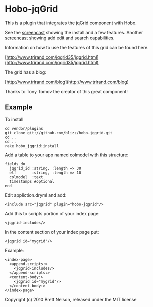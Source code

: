 Hobo-jqGrid
===========

This is a plugin that integrates the jqGrid component with Hobo.

See the [screencast](http://www.screencast.com/t/7nCgbl5L3) showing the install and a few features.
Another [screencast](http://www.screencast.com/t/2cSE9jNvh) showing add edit and search capabilities.


Information on how to use the features of this grid can be found here.

[http://www.trirand.com/jqgrid35/jqgrid.html](http://www.trirand.com/jqgrid35/jqgrid.html)

The grid has a blog:

[http://www.trirand.com/blog](http://www.trirand.com/blog)

Thanks to Tony Tomov the creator of this great component!

Example 
-------

To install

    cd vendor/plugins
    git clone git://github.com/blizz/hobo-jqgrid.git
    cd ..
    cd ..
    rake hobo_jqgrid:install

Add a table to your app named colmodel with this structure:

    fields do
      jqgrid_id :string, :length => 30
      elf       :string, :length => 10
      colmodel  :text    
      timestamps #optional
    end

Edit appliction.dryml and add:

    <include src="jqgrid" plugin="hobo-jqgrid"/>

Add this to scripts portion of your index page:

    <jqgrid-includes/>


In the content section of your index page put:

    <jqgrid id="mygrid"/>


Example:

    <index-page>
      <append-scripts:>
        <jqgrid-includes/>
      </append-scripts:>
      <content-body:>
        <jqgrid id="mygrid"/>
      </content-body:>  
    </index-page>

Copyright (c) 2010 Brett Nelson, released under the MIT license
